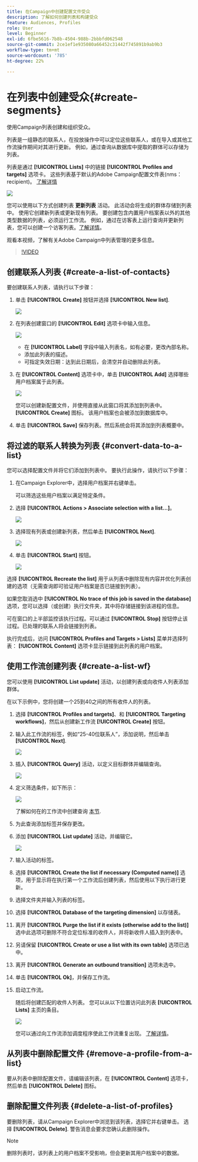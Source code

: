 ```yaml
---
title: 在Campaign中创建配置文件受众
description: 了解如何创建列表和构建受众
feature: Audiences, Profiles
role: User
level: Beginner
exl-id: 6fbe5616-7b8b-4504-988b-2bbbfd062548
source-git-commit: 2ce1ef1e935080a66452c31442f745891b9ab9b3
workflow-type: tm+mt
source-wordcount: '785'
ht-degree: 22%

---
```


# 在列表中创建受众{#create-segments}

使用Campaign列表创建和组织受众。

列表是一组静态的联系人，在投放操作中可以定位这些联系人，或在导入或其他工作流操作期间对其进行更新。 例如，通过查询从数据库中提取的群体可以存储为列表。

列表是通过 **[!UICONTROL Lists]** 中的链接 **[!UICONTROL Profiles and targets]** 选项卡。 这些列表基于默认的Adobe Campaign配置文件表(nms：recipient)。 [了解详情](../dev/datamodel.md#ootb-profiles.md)

![](assets/list-dashboard.png)

您可以使用以下方式创建列表 **更新列表** 活动。 此活动会将生成的群体存储到列表中。 使用它创建新列表或更新现有列表。 要创建包含内置用户档案表以外的其他类型数据的列表，必须运行工作流。 例如，通过在访客表上运行查询并更新列表，您可以创建一个访客列表。[了解详情](#create-a-list-wf)。

观看本视频，了解有关Adobe Campaign中列表管理的更多信息。

>[!VIDEO](https://video.tv.adobe.com/v/334909?quality=12)


## 创建联系人列表 {#create-a-list-of-contacts}

要创建联系人列表，请执行以下步骤：

1. 单击 **[!UICONTROL Create]** 按钮并选择 **[!UICONTROL New list]**.

   ![](assets/new-list.png)

1. 在列表创建窗口的 **[!UICONTROL Edit]** 选项卡中输入信息。

   ![](assets/list-details.png)

   * 在 **[!UICONTROL Label]** 字段中输入列表名，如有必要，更改內部名称。
   * 添加此列表的描述。
   * 可指定失效日期：达到此日期后，会清空并自动删除此列表。


1. 在 **[!UICONTROL Content]** 选项卡中，单击 **[!UICONTROL Add]** 选择哪些用户档案属于此列表。

   ![](assets/add-profiles-to-a-list.png)

   您可以创建新配置文件，并使用直接从此窗口将其添加到列表中。 **[!UICONTROL Create]** 图标。 该用户档案也会被添加到数据库中。

1. 单击 **[!UICONTROL Save]** 保存列表。然后系统会将其添加到列表概要中。


## 将过滤的联系人转换为列表 {#convert-data-to-a-list}

您可以选择配置文件并将它们添加到列表中。 要执行此操作，请执行以下步骤：

1. 在Campaign Explorer中，选择用户档案并右键单击。

   可以筛选这些用户档案以满足特定条件。

1. 选择 **[!UICONTROL Actions > Associate selection with a list...]**。

   ![](assets/add-selection-to-a-list.png)

1. 选择现有列表或创建新列表，然后单击 **[!UICONTROL Next]**.

   ![](assets/select-the-list.png)

1. 单击 **[!UICONTROL Start]** 按钮。

   ![](assets/record-a-list.png)

选择 **[!UICONTROL Recreate the list]** 用于从列表中删除现有内容并优化列表创建的选项（无需查询即可验证用户档案是否已链接到列表）。

如果您取消选中 **[!UICONTROL No trace of this job is saved in the database]** 选项，您可以选择（或创建）执行文件夹，其中将存储链接到该进程的信息。

可在窗口的上半部监控该执行过程。可以通过 **[!UICONTROL Stop]** 按钮停止该过程。已处理的联系人将会链接到列表。

执行完成后，访问 **[!UICONTROL Profiles and Targets > Lists]** 菜单并选择列表： **[!UICONTROL Content]** 选项卡显示链接到此列表的用户档案。


## 使用工作流创建列表  {#create-a-list-wf}

您可以使用 **[!UICONTROL List update]** 活动，以创建列表或向收件人列表添加群体。

在以下示例中，您将创建一个25到40之间的所有收件人的列表。

1. 选择 **[!UICONTROL Profiles and targets]**、和 **[!UICONTROL Targeting workflows]**，然后从创建新工作流 **[!UICONTROL Create]** 按钮。
1. 输入此工作流的标签，例如“25-40位联系人”，添加说明，然后单击 **[!UICONTROL Next]**.

   ![](assets/targeting-wf-sample.png)

1. 插入 **[!UICONTROL Query]** 活动，以定义目标群体并编辑查询。

   ![](assets/targeting-wf-edit-query.png)

1. 定义筛选条件，如下所示：

   ![](assets/targeting-wf-age-filter.png)

   了解如何在的工作流中创建查询 [本节](https://experienceleague.adobe.com/docs/campaign/automation/workflows/wf-activities/targeting-activities/query.html).

1. 为此查询添加标签并保存更改。
1. 添加 **[!UICONTROL List update]** 活动，并编辑它。

   ![](assets/list-update-activity.png)

1. 输入活动的标签。
1. 选择 **[!UICONTROL Create the list if necessary (Computed name)]** 选项，用于显示将在执行第一个工作流后创建列表，然后使用以下执行进行更新。
1. 选择文件夹并输入列表的标签。
1. 选择 **[!UICONTROL Database of the targeting dimension]** 以存储表。
1. 离开 **[!UICONTROL Purge the list if it exists (otherwise add to the list)]** 选中此选项可删除不符合定位标准的收件人，并将新收件人插入到列表中。
1. 另请保留 **[!UICONTROL Create or use a list with its own table]** 选项已选中。
1. 离开 **[!UICONTROL Generate an outbound transition]** 选项未选中。
1. 单击 **[!UICONTROL Ok]**，并保存工作流。
1. 启动工作流。

   随后将创建匹配的收件人列表。 您可以从以下位置访问此列表 **[!UICONTROL Lists]** 主页的条目。

   ![](assets/access-new-list.png)

   您可以通过向工作流添加调度程序使此工作流重复出现。 [了解详情](https://experienceleague.adobe.com/docs/campaign/automation/workflows/wf-activities/flow-control-activities/scheduler.html)。

## 从列表中删除配置文件 {#remove-a-profile-from-a-list}

要从列表中删除配置文件，请编辑该列表，在 **[!UICONTROL Content]** 选项卡，然后单击 **[!UICONTROL Delete]** 图标。

## 删除配置文件列表 {#delete-a-list-of-profiles}

要删除列表，请从Campaign Explorer中浏览到该列表，选择它并右键单击。 选择 **[!UICONTROL Delete]**. 警告消息会要求您确认此删除操作。

>[!NOTE]
>
>删除列表时，该列表上的用户档案不受影响，但会更新其用户档案中的数据。
